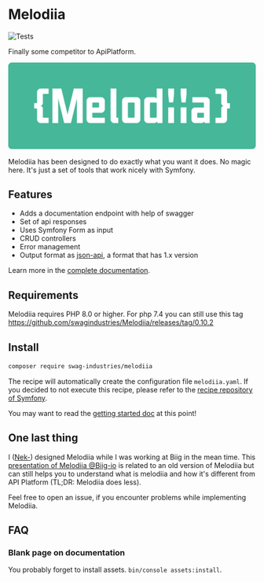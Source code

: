 Melodiia
========

![Tests](https://github.com/swagindustries/Melodiia/workflows/Test%20suite/badge.svg)

Finally some competitor to ApiPlatform.

![Melodiia Logo](resources/logo_melodiia.png)

Melodiia has been designed to do exactly what you want it does. No magic here. It's just a set of tools that
work nicely with Symfony.

Features
--------

- Adds a documentation endpoint with help of swagger
- Set of api responses
- Uses Symfony Form as input
- CRUD controllers
- Error management
- Output format as [json-api](https://jsonapi.org/), a format that has 1.x version

Learn more in the [complete documentation](https://melodiia.swag.industries).

Requirements
-------
Melodiia requires PHP 8.0 or higher. For php 7.4 you can still use this tag
https://github.com/swagindustries/Melodiia/releases/tag/0.10.2

Install
-------

```bash
composer require swag-industries/melodiia
```

The recipe will automatically create the configuration file `melodiia.yaml`. If you decided to not execute this recipe,
please refer to the
[recipe repository of Symfony](https://github.com/symfony/recipes-contrib/tree/master/swag-industries/melodiia).


You may want to read the [getting started doc](./docs/getting-started.md) at this point!

One last thing
--------------

I ([Nek-](https://github.com/Nek-)) designed Melodiia while I was working at Biig in the mean time. This [presentation of Melodiia @Biig-io](https://docs.google.com/presentation/d/1dtxUOzZFGRq7Ar5YV5aZ6AN60RhDbf_0OcXKj5iiDS8/edit?usp=sharing) is related to an old version of Melodiia but can still helps you to understand what is melodiia and how it's different from API Platform (TL;DR: Melodiia does less).

Feel free to open an issue, if you encounter problems while implementing Melodiia.

FAQ
---

### Blank page on documentation

You probably forget to install assets. `bin/console assets:install`.
